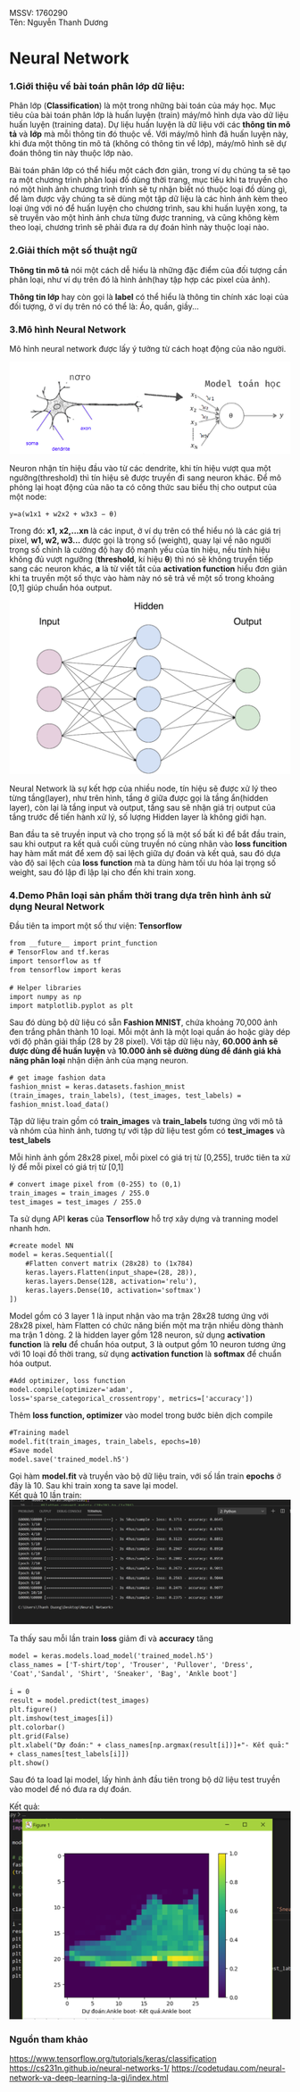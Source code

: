﻿MSSV: 1760290  
Tên: Nguyễn Thanh Dương
# Neural Network
### 1.Giới thiệu về bài toán phân lớp dữ liệu:
Phân lớp (**Classification**) là một trong những bài toán của máy học. Mục tiêu của bài toán phân lớp là huấn luyện (train) máy/mô hình dựa vào dữ liệu huấn luyện (training data). Dự liệu huấn luyện là dữ liệu với các **thông tin mô tả** và **lớp** mà mỗi thông tin đó thuộc về. Với máy/mô hình đã huấn luyện này, khi đưa một thông tin mô tả (không có thông tin về lớp), máy/mô hình sẽ dự đoán thông tin này thuộc lớp nào.

Bài toán phân lớp có thể hiểu một cách đơn giản, trong ví dụ chúng ta sẽ tạo ra một chương trình phân loại đồ dùng thời trang, mục tiêu khi ta truyền cho nó một hình ảnh chương trình trình sẽ tự nhận biết nó thuộc loại đồ dùng gì, để làm được vậy chúng ta sẽ dùng một tập dữ liệu là các hình ảnh kèm theo loại ứng với nó để huấn luyện cho chương trình, sau khi huấn luyện xong, ta sẽ truyền vào một hình ảnh chưa từng được tranning, và cũng không kèm theo loại, chương trình sẽ phải đưa ra dự đoán hình này thuộc loại nào.

### 2.Giải thích một số thuật ngữ
**Thông tin mô tả** nói một cách dễ hiểu là những đặc điểm của đối tượng cần phân loại, như ví dụ trên đó là hình ảnh(hay tập hợp các pixel của ảnh).

**Thông tin lớp** hay còn gọi là **label** có thể hiểu là thông tin chính xác loại của đối tượng, ở ví dụ trên nó có thể là: Áo, quần, giầy...
### 3.Mô hình Neural Network
Mô hình neural network được lấy ý tưởng từ cách hoạt động của não người.

![](images/noron.png)


 Neuron nhận tín hiệu đầu vào từ các dendrite, khi tín hiệu vượt qua một ngưỡng(threshold) thì tín hiệu sẽ được truyền đi sang neuron khác.
 Để mô phỏng lại hoạt động của não ta có công thức sau biểu thị cho output của một node:
 ```
 y=a(w1x1 + w2x2 + w3x3 − θ)
 ```
 Trong đó: **x1, x2,...xn** là các input, ở ví dụ trên có thể hiểu nó là các giá trị pixel, **w1, w2, w3...** được gọi là trọng số (weight), quay lại về não người trọng số chính là cường độ hay độ mạnh yếu của tín hiệu, nếu tính hiệu không đủ vượt ngưỡng (**threshold**, kí hiệu **θ**) thì nó sẽ không truyền tiếp sang các neuron khác, **a** là từ viết tắt của **activation function** hiểu đơn giản khi ta truyền một số thực vào hàm này nó sẽ trả về một số trong khoảng [0,1] giúp chuẩn hóa output.
 
 ![](images/network-neurale.png)
 
 Neural Network là sự kết hợp của nhiều node, tín hiệu sẽ được xử lý theo từng tầng(layer), như trên hình, tầng ở giữa được gọi là tầng ẩn(hidden layer), còn lại là tầng input và output, tầng sau sẽ nhận giá trị output của tầng trước để tiến hành xử lý, số lượng Hidden layer là không giới hạn.
 
 Ban đầu ta sẽ truyền input và cho trọng số là một số bất kì để bắt đầu train, sau khi output ra kết quả cuối cùng truyền nó cùng nhãn vào **loss funcition** hay hàm mất mát để xem độ sai lệch giữa dự đoán và kết quả, sau đó dựa vào độ sai lệch của **loss function** mà ta dùng hàm tối ưu hóa lại trọng số weight, sau đó lập đi lập lại cho đến khi train xong.
 
 ### 4.Demo Phân loại sản phẩm thời trang dựa trên hình ảnh sử dụng Neural Network
 
Đầu tiên ta import một số thư viện: **Tensorflow**
```
from __future__ import print_function
# TensorFlow and tf.keras
import tensorflow as tf
from tensorflow import keras

# Helper libraries
import numpy as np
import matplotlib.pyplot as plt
```

Sau đó dùng bộ dữ liệu có sẵn **Fashion MNIST**, chứa khoảng 70,000 ảnh đen trắng phân thành 10 loại. Mỗi một ảnh là một loại quần áo hoặc giày dép với độ phân giải thấp (28 by 28 pixel).
Với tập dữ liệu này, **60.000 ảnh sẽ được dùng để huấn luyện** và **10.000 ảnh sẽ đường dùng để đánh giá khả năng phân loại** nhận diện ảnh của mạng neuron.
```
# get image fashion data
fashion_mnist = keras.datasets.fashion_mnist
(train_images, train_labels), (test_images, test_labels) = fashion_mnist.load_data()
```
Tập dữ liệu train gồm có **train_images** và **train_labels** tương ứng với mô tả và nhóm của hình ảnh, tương tự với tập dữ liệu test gồm có **test_images** và **test_labels**

Mỗi hình ảnh gồm 28x28 pixel, mỗi pixel có giá trị từ [0,255], trước tiên ta xử lý để mỗi pixel có giá trị từ [0,1]
```
# convert image pixel from (0-255) to (0,1) 
train_images = train_images / 255.0
test_images = test_images / 255.0
```

Ta sử dụng API **keras** của **Tensorflow** hỗ trợ xây dựng và tranning model nhanh hơn.
```
#create model NN
model = keras.Sequential([
    #Flatten convert matrix (28x28) to (1x784)
    keras.layers.Flatten(input_shape=(28, 28)),
    keras.layers.Dense(128, activation='relu'),
    keras.layers.Dense(10, activation='softmax')
])
```
Model gồm có 3 layer 1 là input nhận vào ma trận 28x28 tương ứng với 28x28 pixel, hàm Flatten có chức năng biến một ma trận nhiều dòng thành ma trận 1 dòng. 2 là hidden layer gồm 128 neuron, sử dụng **activation function** là **relu** để chuẩn hóa output, 3 là output gồm 10 neuron tương ứng với 10 loại đồ thời trang, sử dụng **activation function** là **softmax** để chuẩn hóa output.
```
#Add optimizer, loss function
model.compile(optimizer='adam', loss='sparse_categorical_crossentropy', metrics=['accuracy'])
```
Thêm **loss function, optimizer** vào model trong bước biên dịch compile

```
#Training madel
model.fit(train_images, train_labels, epochs=10)
#Save model
model.save('trained_model.h5')
```
Gọi hàm **model.fit** và truyền vào bộ dữ liệu train, với số lần train **epochs** ở đây là 10.
Sau khi train xong ta save lại model.  
Kết quả 10 lần train:
![](images/Capture.PNG)

Ta thấy sau mỗi lần train **loss** giảm đi và **accuracy** tăng
```
model = keras.models.load_model('trained_model.h5')
class_names = ['T-shirt/top', 'Trouser', 'Pullover', 'Dress', 'Coat','Sandal', 'Shirt', 'Sneaker', 'Bag', 'Ankle boot']

i = 0
result = model.predict(test_images)
plt.figure()
plt.imshow(test_images[i])
plt.colorbar()
plt.grid(False)
plt.xlabel("Dự đoán:" + class_names[np.argmax(result[i])]+"- Kết quả:" + class_names[test_labels[i]])
plt.show()
```

Sau đó ta load lại model, lấy hình ảnh đầu tiên trong bộ dữ liệu test truyền vào model để nó đưa ra dự đoán.

Kết quả:
![](images/rs.PNG)

### Nguồn tham khảo
https://www.tensorflow.org/tutorials/keras/classification
https://cs231n.github.io/neural-networks-1/
https://codetudau.com/neural-network-va-deep-learning-la-gi/index.html
